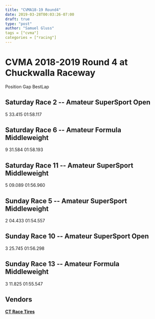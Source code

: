 ```yaml
---
title: "CVMA18-19 Round4"
date: 2019-03-28T00:03:26-07:00
draft: true
type: "post"
author: "Samuel Gluss"
tags = ["cvma"]
categories = ["racing"]
---
```


# **CVMA 2018-2019 Round 4 at Chuckwalla Raceway**

<!--more-->  

Position Gap BestLap


## **Saturday Race 2 -- Amateur SuperSport Open**
5	33.415	01:58.117

## **Saturday Race 6 -- Amateur Formula Middleweight**
9	31.584	01:58.193

## **Saturday Race 11 -- Amateur SuperSport Middleweight**
5	09.089	01:56.960




## **Sunday Race 5 -- Amateur SuperSport Middleweight**
2	04.433	01:54.557

## **Sunday Race 10 -- Amateur SuperSport Open**
3	25.745	01:56.298

## **Sunday Race 13 -- Amateur Formula Middleweight**
3  	11.825	01:55.547


## **Vendors**  
[**CT Race Tires**](http://www.ctracetires.com/)     
